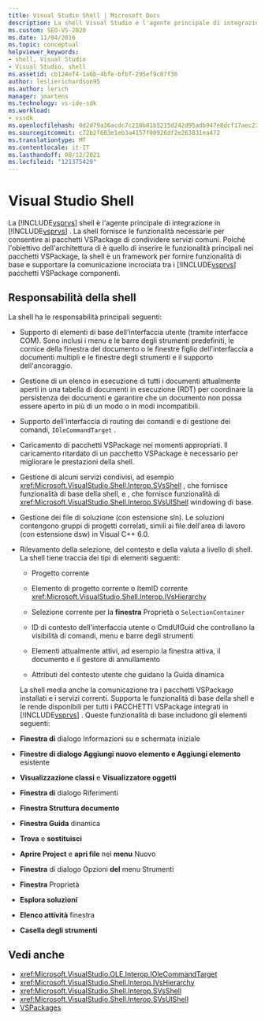 ```yaml
---
title: Visual Studio Shell | Microsoft Docs
description: La shell Visual Studio è l'agente principale di integrazione in Visual Studio e fornisce funzionalità di base e supporta la comunicazione incrociata tra pacchetti VSPackage.
ms.custom: SEO-VS-2020
ms.date: 11/04/2016
ms.topic: conceptual
helpviewer_keywords:
- shell, Visual Studio
- Visual Studio, shell
ms.assetid: cb124ef4-1a6b-4bfe-bfbf-295ef9c07f36
author: leslierichardson95
ms.author: lerich
manager: jmartens
ms.technology: vs-ide-sdk
ms.workload:
- vssdk
ms.openlocfilehash: 0d2d79a36acdc7c210b81b5215d242d95adb947e8dcf17aec23a62bf4e05708a
ms.sourcegitcommit: c72b2f603e1eb3a4157f00926df2e263831ea472
ms.translationtype: MT
ms.contentlocale: it-IT
ms.lasthandoff: 08/12/2021
ms.locfileid: "121375429"
---
```

# <a name="visual-studio-shell"></a>Visual Studio Shell
La [!INCLUDE[vsprvs](../../code-quality/includes/vsprvs_md.md)] shell è l'agente principale di integrazione in [!INCLUDE[vsprvs](../../code-quality/includes/vsprvs_md.md)] . La shell fornisce le funzionalità necessarie per consentire ai pacchetti VSPackage di condividere servizi comuni. Poiché l'obiettivo dell'architettura di è quello di inserire le funzionalità principali nei pacchetti VSPackage, la shell è un framework per fornire funzionalità di base e supportare la comunicazione incrociata tra i [!INCLUDE[vsprvs](../../code-quality/includes/vsprvs_md.md)] pacchetti VSPackage componenti.

## <a name="shell-responsibilities"></a>Responsabilità della shell
 La shell ha le responsabilità principali seguenti:

- Supporto di elementi di base dell'interfaccia utente (tramite interfacce COM). Sono inclusi i menu e le barre degli strumenti predefiniti, le cornice della finestra del documento o le finestre figlio dell'interfaccia a documenti multipli e le finestre degli strumenti e il supporto dell'ancoraggio.

- Gestione di un elenco in esecuzione di tutti i documenti attualmente aperti in una tabella di documenti in esecuzione (RDT) per coordinare la persistenza dei documenti e garantire che un documento non possa essere aperto in più di un modo o in modi incompatibili.

- Supporto dell'interfaccia di routing dei comandi e di gestione dei comandi, `IOleCommandTarget` .

- Caricamento di pacchetti VSPackage nei momenti appropriati. Il caricamento ritardato di un pacchetto VSPackage è necessario per migliorare le prestazioni della shell.

- Gestione di alcuni servizi condivisi, ad esempio <xref:Microsoft.VisualStudio.Shell.Interop.SVsShell> , che fornisce funzionalità di base della shell, e , che fornisce funzionalità di <xref:Microsoft.VisualStudio.Shell.Interop.SVsUIShell> windowing di base.

- Gestione dei file di soluzione (con estensione sln). Le soluzioni contengono gruppi di progetti correlati, simili ai file dell'area di lavoro (con estensione dsw) in Visual C++ 6.0.

- Rilevamento della selezione, del contesto e della valuta a livello di shell. La shell tiene traccia dei tipi di elementi seguenti:

  - Progetto corrente

  - Elemento di progetto corrente o ItemID corrente <xref:Microsoft.VisualStudio.Shell.Interop.IVsHierarchy>

  - Selezione corrente per la **finestra** Proprietà o `SelectionContainer`

  - ID di contesto dell'interfaccia utente o CmdUIGuid che controllano la visibilità di comandi, menu e barre degli strumenti

  - Elementi attualmente attivi, ad esempio la finestra attiva, il documento e il gestore di annullamento

  - Attributi del contesto utente che guidano la Guida dinamica

  La shell media anche la comunicazione tra i pacchetti VSPackage installati e i servizi correnti. Supporta le funzionalità di base della shell e le rende disponibili per tutti i PACCHETTI VSPackage integrati in [!INCLUDE[vsprvs](../../code-quality/includes/vsprvs_md.md)] . Queste funzionalità di base includono gli elementi seguenti:

- **Finestra di** dialogo Informazioni su e schermata iniziale

- **Finestre di dialogo Aggiungi nuovo elemento e Aggiungi elemento** esistente

- **Visualizzazione classi** e **Visualizzatore oggetti**

- **Finestra di** dialogo Riferimenti

- **Finestra Struttura documento**

- **Finestra Guida** dinamica

- **Trova** e **sostituisci**

- **Aprire Project** e **apri file** nel **menu** Nuovo

- **Finestra** di dialogo Opzioni **del** menu Strumenti

- **Finestra** Proprietà

- **Esplora soluzioni**

- **Elenco attività** finestra

- **Casella degli strumenti**

## <a name="see-also"></a>Vedi anche
- <xref:Microsoft.VisualStudio.OLE.Interop.IOleCommandTarget>
- <xref:Microsoft.VisualStudio.Shell.Interop.IVsHierarchy>
- <xref:Microsoft.VisualStudio.Shell.Interop.SVsShell>
- <xref:Microsoft.VisualStudio.Shell.Interop.SVsUIShell>
- [VSPackages](../../extensibility/internals/vspackages.md)
